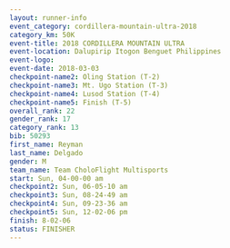 ```yaml
---
layout: runner-info 
event_category: cordillera-mountain-ultra-2018 
category_km: 50K 
event-title: 2018 CORDILLERA MOUNTAIN ULTRA 
event-location: Dalupirip Itogon Benguet Philippines 
event-logo: 
event-date: 2018-03-03 
checkpoint-name2: Oling Station (T-2) 
checkpoint-name3: Mt. Ugo Station (T-3) 
checkpoint-name4: Lusod Station (T-4) 
checkpoint-name5: Finish (T-5) 
overall_rank: 22
gender_rank: 17
category_rank: 13
bib: 50293
first_name: Reyman
last_name: Delgado
gender: M
team_name: Team CholoFlight Multisports
start: Sun, 04-00-00 am
checkpoint2: Sun, 06-05-10 am
checkpoint3: Sun, 08-24-49 am
checkpoint4: Sun, 09-23-36 am
checkpoint5: Sun, 12-02-06 pm
finish: 8-02-06
status: FINISHER
---
```

